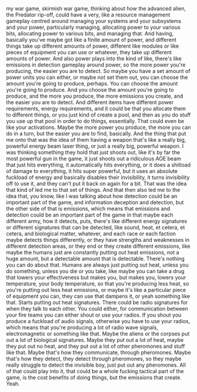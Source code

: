 ﻿my war game, skirmish war game, thinking about how the advanced alien, the Predator rip-off,
could have a very, like a resource management gameplay centred around managing your systems
and your subsystems and your power, particularly managing, allocating power to your various
bits, allocating power to various bits, and managing that.
And having, basically you've maybe got like a finite amount of power, and different things
take up different amounts of power, different like modules or like pieces of equipment you
can use or whatever, they take up different amounts of power.
And also power plays into the kind of like, there's like emissions in detection gameplay
around power, so the more power you're producing, the easier you are to detect.
So maybe you have a set amount of power units you can either, or maybe not set them out,
you can choose the amount you're going to produce, perhaps.
You can choose the amount you're going to produce.
And you choose the amount you're going to produce, and the more you produce, the more
emissions you create, and the easier you are to detect.
And different items have different power requirements, energy requirements, and it
could be that you allocate them to different things, or you just kind of create a pool,
and then as you do stuff you use up that pool in order to do things, essentially.
That could even be like your activations.
Maybe the more power you produce, the more you can do in a turn, but the easier you are
to find, basically.
And the thing that put me onto that was the idea of them having a weapon that's like a
really big, powerful energy beam laser thing, or just a really big, powerful weapon.
I was thinking something they hold that just shoots out, like it's by far the most powerful
gun in the game, it just shoots out a ridiculous AOE beam that just hits everything, it automatically
hits everything, or it does a shitload of damage to everything, it hits super powerful,
but it uses an absolute fuckload of energy and basically disables their invisibility,
it turns invisibility off to use it, and they can't put it back on again for a bit.
That was the idea that kind of led me to that set of things.
And that then also led me to the idea that, you know, like I was talking about how detection
could be an important part of the game, and information deception and detection, but the
other side of that is emissions, which means that emissions and detection could be an important
part of the game in that maybe each different army, how it detects, puts, there's like different
energy signatures or different signatures that can be detected, like sound, heat, et cetera,
et cetera, and biological matter, whatever, and each race or each faction maybe detects
things differently, or they have strengths and weaknesses in different detection areas,
or they end or they create different emissions, like maybe the humans just are constantly
putting out heat emissions, not a huge amount, but a detectable amount that is detectable.
There's nothing you can do about that. Humans are always just putting out heat, unless you
do something, unless you die or you take, like maybe you can take a drug that lowers
your effectiveness but makes you, but makes you, lowers your temperature, your body temperature,
so that you're producing less heat, so you're putting out less heat emissions, or maybe
it's like a particular piece of equipment you can, they can use that dampens it, or
yeah something like that. Starts putting out heat signatures. There could be radio signatures
for when they talk to each other. You could either, for communication between your fire
teams you can either shout or use your radios. If you shout you produce a fuckload of audio
signals, otherwise you have to use your radios, which means that you're producing a lot of
radio wave signals, electromagnetic or something like that. Maybe the aliens or the corpses
put out a lot of biological signatures. Maybe they put out a lot of heat, maybe they put
out no heat, and they put out a lot of other pheromones and stuff like that. Maybe that's
how they communicate, through pheromones. Maybe that's how they detect, they detect
through pheromones, so they maybe really struggle to detect the invisible boy, just put out
any pheromones. All of that could play into it, that could be a whole fucking tactical
part of the game, is the cost benefits of doing things, but the emissions that create.
Yeah.
